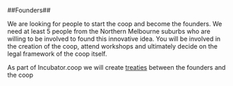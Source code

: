 ##Founders##

We are looking for people to start the coop and become the founders. We need at least 5 people from the Northern Melbourne suburbs who are willing to be involved to found this innovative idea. You will be involved in the creation of the coop, attend workshops and ultimately decide on the legal framework of the coop itself.

As part of Incubator.coop we will create [treaties](https://www.incubator.coop/create-a-treaty/) between the founders and the coop 
